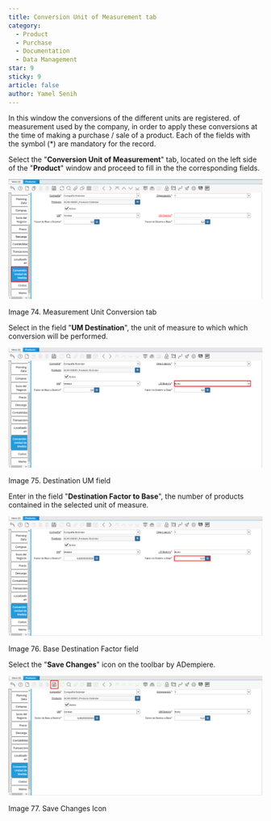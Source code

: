 ```yaml
---
title: Conversion Unit of Measurement tab
category:
  - Product
  - Purchase
  - Documentation
  - Data Management
star: 9
sticky: 9
article: false
author: Yamel Senih
---
```


In this window the conversions of the different units are registered.
of measurement used by the company, in order to apply these
conversions at the time of making a purchase / sale of a
product. Each of the fields with the symbol (\*) are mandatory
for the record.

Select the "**Conversion Unit of Measurement**" tab, located on the
left side of the "**Product**" window and proceed to fill in the
the corresponding fields.

![Unit of Measurement Conversion tab](/assets/img/docs/material-management/product/unit-of-measure-tab.png)

Image 74. Measurement Unit Conversion tab

Select in the field "**UM Destination**", the unit of measure to which
which conversion will be performed.

![Destination UM Field](/assets/img/docs/material-management/product/unit-of-measure-target-uom.png)

Image 75. Destination UM field

Enter in the field "**Destination Factor to Base**", the number of
products contained in the selected unit of measure.

![Base Target Factor Field](/assets/img/docs/material-management/product/unit-o.f-measure-target-to-base.png)

Image 76. Base Destination Factor field

Select the "**Save Changes**" icon on the toolbar
by ADempiere.

![Conversion Tab Save Changes Icon](/assets/img/docs/material-management/product/unit-of-measure-save.png)

Image 77. Save Changes Icon